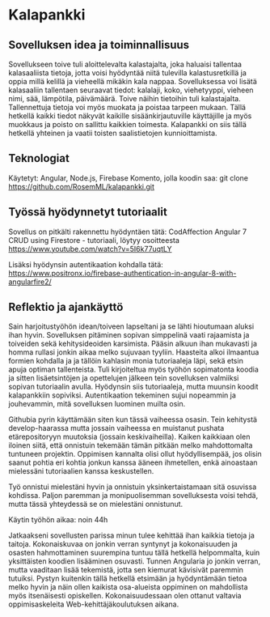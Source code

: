 # Kalapankki

## Sovelluksen idea ja toiminnallisuus
Sovellukseen toive tuli aloittelevalta kalastajalta, joka haluaisi tallentaa kalasaaliista tietoja, jotta voisi hyödyntää niitä tulevilla kalastusretkillä ja oppia millä kelillä ja vieheellä mikäkin kala nappaa. 
Sovelluksessa voi lisätä kalasaaliin tallentaen seuraavat tiedot: kalalaji, koko, viehetyyppi, vieheen nimi, sää, lämpötila, päivämäärä. Toive näihin tietoihin tuli kalastajalta. Tallennettuja tietoja voi myös muokata ja poistaa tarpeen mukaan. Tällä hetkellä kaikki tiedot näkyvät kaikille sisäänkirjautuville käyttäjille ja myös muokkaus ja poisto on sallittu kaikkien toimesta. Kalapankki on siis tällä hetkellä yhteinen ja vaatii toisten saalistietojen kunnioittamista. 

## Teknologiat
Käytetyt: Angular, Node.js, Firebase 
Komento, jolla koodin saa: git clone https://github.com/RosemML/kalapankki.git

## Työssä hyödynnetyt tutoriaalit
Sovellus on pitkälti rakennettu hyödyntäen tätä: 
CodAffection Angular 7 CRUD using Firestore - tutoriaali, löytyy osoitteesta https://www.youtube.com/watch?v=5I6k77uqtLY

Lisäksi hyödynsin autentikaation kohdalla tätä: 
https://www.positronx.io/firebase-authentication-in-angular-8-with-angularfire2/

## Reflektio ja ajankäyttö
Sain harjoitustyöhön idean/toiveen lapseltani ja se lähti hioutumaan aluksi ihan hyvin. Sovelluksen pitäminen sopivan simppelinä vaati rajaamista ja toiveiden sekä kehitysideoiden karsimista. Pääsin alkuun ihan mukavasti ja homma rullasi jonkin aikaa melko sujuvaan tyyliin. 
Haasteita alkoi ilmaantua formien kohdalla ja ja tällöin kahlasin monia tutoriaaleja läpi, sekä etsin apuja optiman tallenteista. Tuli kirjoiteltua myös työhön sopimatonta koodia ja sitten lisäetsintöjen ja opettelujen jälkeen tein sovelluksen valmiiksi sopivan tutoriaalin avulla. Hyödynsin siis tutoriaaleja, mutta muunsin koodit kalapankkiin sopiviksi. Autentikaation tekeminen sujui nopeammin ja jouhevammin, mitä sovelluksen luominen muilta osin.

Githubia pyrin käyttämään siten kun tässä vaiheessa osasin. Tein kehitystä develop-haarassa mutta jossain vaiheessa en muistanut pushata etärepositoryyn muutoksia (jossain keskivaiheilla). Kaiken kaikkiaan olen iloinen siitä, että onnistuin tekemään tämän pitkään melko mahdottomalta tuntuneen projektin. Oppimisen kannalta olisi ollut hyödyllisempää, jos olisin saanut pohtia eri kohtia jonkun kanssa ääneen ihmetellen, enkä ainoastaan mielessäni tutoriaalien kanssa keskustellen. 

Työ onnistui mielestäni hyvin ja onnistuin yksinkertaistamaan sitä osuvissa kohdissa. Paljon paremman ja monipuolisemman sovelluksesta voisi tehdä, mutta tässä yhteydessä se on mielestäni onnistunut. 

Käytin työhön aikaa: noin 44h

Jatkaakseni sovellusten parissa minun tulee kehittää ihan kaikkia tietoja ja taitoja. Kokonaiskuvaa on jonkin verran syntynyt ja kokonaisuuden ja osasten hahmottaminen suurempina tuntuu tällä hetkellä helpommalta, kuin yksittäisten koodien lisääminen osuvasti. Tunnen Angularia jo jonkin verran, mutta vaaditaan lisää tekemistä, jotta sen kiemurat kävisivät paremmin tutuiksi. Pystyn kuitenkin tällä hetkellä etsimään ja hyödyntämään tietoa melko hyvin ja näin ollen kaikista osa-alueista oppiminen on mahdollista myös itsenäisesti opiskellen. Kokonaisuudessaan olen ottanut valtavia oppimisaskeleita Web-kehittäjäkoulutuksen aikana.

